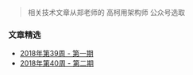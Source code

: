 
> 相关技术文章从郑老师的 高柯用架构师 公众号选取

### 文章精选

- [2018年第39周 - 第一期](https://github.com/shniu/notes/blob/master/reading/best-articles/2018w39.md)
- [2018年第40周 - 第二期](https://github.com/shniu/notes/blob/master/reading/best-articles/2018w40.md)

